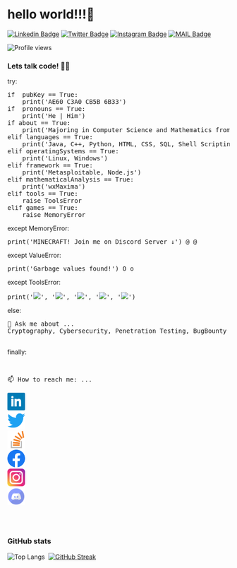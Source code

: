 # hello world!!!👋

[![Linkedin Badge](https://img.shields.io/badge/-ShubhangGupta-blue?style=flat-square&logo=Linkedin&logoColor=white&link=https://www.linkedin.com/in/jarvis-1805/)](https://www.linkedin.com/in/jarvis-1805/)
[![Twitter Badge](https://img.shields.io/badge/-@jarvis__1805-1ca0f1?style=flat-square&labelColor=1ca0f1&logo=twitter&logoColor=white&link=https://twitter.com/jarvis_1805)](https://twitter.com/jarvis_1805)
[![Instagram Badge](https://img.shields.io/badge/-@jarvis__1805-03a57a?style=flat-square&labelColor=white&logo=Instagram&link=https://instagram.com/jarvis_1805/)](https://instagram.com/jarvis_1805)
[![MAIL Badge](https://img.shields.io/badge/-hey--shubhang-c14438?style=flat-square&logo=Gmail&logoColor=white&link=mailto:shubhsahu1805@gmail.com)](mailto:shubhsahu1805@gmail.com)

![Profile views](https://gpvc.arturio.dev/jarvis-1805)

### Lets talk code! 👨‍💻

try:
<pre>
if  pubKey == True:
    print('AE60 C3A0 CB5B 6B33')
if  pronouns == True:
    print('He | Him')
if about == True:
    print('Majoring in Computer Science and Mathematics from the University of Delhi.')
elif languages == True:
    print('Java, C++, Python, HTML, CSS, SQL, Shell Scripting')
elif operatingSystems == True:
    print('Linux, Windows')
elif framework == True:
    print('Metasploitable, Node.js')
elif mathematicalAnalysis == True:
    print('wxMaxima')
elif tools == True:
    raise ToolsError
elif games == True:
    raise MemoryError
</pre>
except MemoryError:
<pre>
print('MINECRAFT! Join me on Discord Server ↓') @_@
</pre>
except ValueError:
<pre>
print('Garbage values found!') O_o
</pre>
except ToolsError:
<pre>
print('<img src='https://icongr.am/devicon/android-original.svg'/>', '<img src='https://icongr.am/devicon/git-original.svg'/>', '<img width="30" src='https://code.visualstudio.com/assets/favicon.ico'/>', '<img src='https://github.githubassets.com/favicons/favicon-dark.png'/>', '<img width="30" src='assets/ssms.ico'/>')
</pre>
else:
<pre>
💬 Ask me about ...
Cryptography, Cybersecurity, Penetration Testing, BugBounty Hunting and Ethical Hacking.
</pre>
<br>
finally:
<pre>

📫 How to reach me: ...\
[<img src='assets/Linkedin.svg' alt='linkedin' height='40'>](https://www.linkedin.com/in/jarvis-1805/)  [<img src='assets/Twitter.svg' alt='twitter' height='40'>](https://twitter.com/jarvis_1805) [<img src='assets/Stackoverflow.svg' alt='stackoverflow' height='40'>](https://stackoverflow.com/users/12154444)  [<img src='assets/Facebook.svg' alt='facebook' height='40'>](https://www.facebook.com/jarvis1805)  [<img src='assets/Instagram.svg' alt='instagram' height='40'>](https://www.instagram.com/jarvis_1805/)  <!-- [<img src='assets/Reddit.svg' alt='Reddit' height='40'>](https://www.reddit.com/user/jarvis_1805) -->[<img src='assets/Discord.svg' alt='instagram' height='40'>](https://discord.gg/Q3vh2Qgbzd)
</pre>
<br>

### GitHub stats

<!-- ![Shubhang github activity graph](https://activity-graph.herokuapp.com/graph?username=jarvis-1805&theme=xcode) -->

<!-- [![Readme Card](https://github-readme-stats.anuraghazra1.vercel.app/api?username=jarvis-1805&show_icons=true&include_all_commits=true&theme=material-palenight)](https://github.com/anuraghazra/github-readme-stats) -->

![Top Langs](https://github-readme-stats.vercel.app/api/top-langs/?username=jarvis-1805&layout=compact&title_color=007bff&text_color=e7e7e7&icon_color=007bff&bg_color=171c28)&nbsp;&nbsp;[![GitHub Streak](https://github-readme-streak-stats.herokuapp.com?user=jarvis-1805&theme=radical)](https://git.io/streak-stats)

<!-- 
![Top Langs](https://github-readme-stats.vercel.app/api/top-langs/?username=jarvis-1805)
![Twitter URL](https://img.shields.io/twitter/url?logo=SHUBHANG%20GUPTA&logoColor=black&style=social&url=https://twitter.com/jarvis_1805)
![GitHub stats](https://github-readme-stats.vercel.app/api?username=jarvis-1805&show_icons=true)
-->

<!--
**jarvis-1805/jarvis-1805** is a ✨ _special_ ✨ repository because its `README.md` (this file) appears on your GitHub profile.

Here are some ideas to get you started:

- 🔭 I’m currently working on ...
- 🌱 I’m currently learning ...
- 👯 I’m looking to collaborate on ...
- 🤔 I’m looking for help with ...
- 

- 😄 Pronouns: ...
- ⚡ Fun fact: ...
-->
